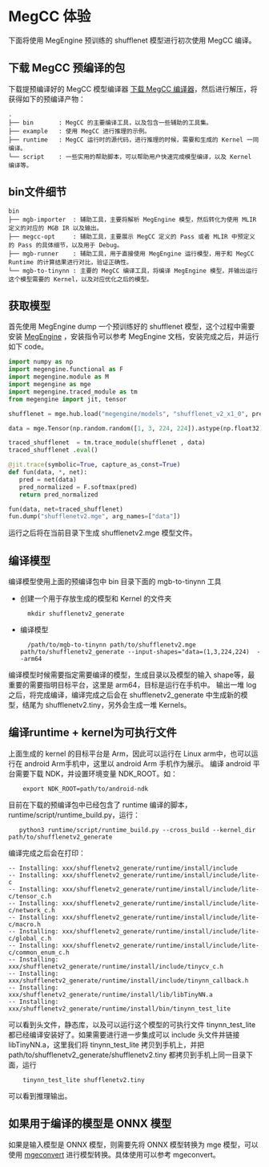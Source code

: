 # MegCC 体验
下面将使用 MegEngine 预训练的 shufflenet 模型进行初次使用 MegCC 编译。

## 下载 MegCC 预编译的包

下载提预编译好的 MegCC 模型编译器 [下载 MegCC 编译器](https://github.com/MegEngine/MegCC/releases)，然后进行解压，将获得如下的预编译产物：
```
.
├── bin       : MegCC 的主要编译工具，以及包含一些辅助的工具集。
├── example   : 使用 MegCC 进行推理的示例。
├── runtime   : MegCC 运行时的源代码，进行推理的时候，需要和生成的 Kernel 一同编译。
└── script    : 一些实用的帮助脚本，可以帮助用户快速完成模型编译，以及 Kernel 编译等。
```
## bin文件细节
```
bin
├── mgb-importer  : 辅助工具，主要将解析 MegEngine 模型，然后转化为使用 MLIR 定义的对应的 MGB IR 以及输出。 
├── megcc-opt     : 辅助工具，主要展示 MegCC 定义的 Pass 或者 MLIR 中预定义的 Pass 的具体细节，以及用于 Debug。
├── mgb-runner    : 辅助工具，用于直接使用 MegEngine 运行模型，用于和 MegCC Runtime 的计算结果进行对比，验证正确性。
└── mgb-to-tinynn : 主要的 MegCC 编译工具，将编译 MegEngine 模型，并输出运行这个模型需要的 Kernel，以及对应优化之后的模型。
```

## 获取模型
首先使用 MegEngine dump 一个预训练好的 shufflenet 模型，这个过程中需要安装 [MegEngine](https://www.megengine.org.cn/) ，安装指令可以参考 MegEngine 文档，安装完成之后，并运行如下 code。

``` python
import numpy as np
import megengine.functional as F
import megengine.module as M
import megengine as mge
import megengine.traced_module as tm
from megengine import jit, tensor

shufflenet = mge.hub.load("megengine/models", "shufflenet_v2_x1_0", pretrained=True)

data = mge.Tensor(np.random.random([1, 3, 224, 224]).astype(np.float32))

traced_shufflenet  = tm.trace_module(shufflenet , data)
traced_shufflenet .eval()

@jit.trace(symbolic=True, capture_as_const=True)
def fun(data, *, net):
   pred = net(data)
   pred_normalized = F.softmax(pred)
   return pred_normalized

fun(data, net=traced_shufflenet)
fun.dump("shufflenetv2.mge", arg_names=["data"])
```

运行之后将在当前目录下生成 shufflenetv2.mge 模型文件。

## 编译模型
编译模型使用上面的预编译包中 bin 目录下面的 mgb-to-tinynn 工具
* 创建一个用于存放生成的模型和 Kernel 的文件夹
  
  ```
    mkdir shufflenetv2_generate
  ```

* 编译模型
  
  ```
    /path/to/mgb-to-tinynn path/to/shufflenetv2.mge path/to/shufflenetv2_generate --input-shapes="data=(1,3,224,224)  --arm64

  ```
编译模型时候需要指定需要编译的模型，生成目录以及模型的输入 shape等，最重要的需要指明目标平台，这里是 arm64，目标是运行在手机中。
输出一堆 log 之后，将完成编译，编译完成之后会在 shufflenetv2_generate 中生成新的模型，结尾为 shufflenetv2.tiny，另外会生成一堆 Kernels。

## 编译runtime + kernel为可执行文件
上面生成的 kernel 的目标平台是 Arm，因此可以运行在 Linux arm中，也可以运行在 android Arm手机中，这里以 android Arm 手机作为展示。
编译 android 平台需要下载 NDK，并设置环境变量 NDK_ROOT。如：

```
    export NDK_ROOT=path/to/android-ndk
```

目前在下载的预编译包中已经包含了 runtime 编译的脚本，runtime/script/runtime_build.py，运行：

```
   python3 runtime/script/runtime_build.py --cross_build --kernel_dir path/to/shufflenetv2_generate
```

编译完成之后会在打印：

```
-- Installing: xxx/shufflenetv2_generate/runtime/install/include
-- Installing: xxx/shufflenetv2_generate/runtime/install/include/lite-c
-- Installing: xxx/shufflenetv2_generate/runtime/install/include/lite-c/tensor_c.h
-- Installing: xxx/shufflenetv2_generate/runtime/install/include/lite-c/network_c.h
-- Installing: xxx/shufflenetv2_generate/runtime/install/include/lite-c/macro.h
-- Installing: xxx/shufflenetv2_generate/runtime/install/include/lite-c/global_c.h
-- Installing: xxx/shufflenetv2_generate/runtime/install/include/lite-c/common_enum_c.h
-- Installing: xxx/shufflenetv2_generate/runtime/install/include/tinycv_c.h
-- Installing: xxx/shufflenetv2_generate/runtime/install/include/tinynn_callback.h
-- Installing: xxx/shufflenetv2_generate/runtime/install/lib/libTinyNN.a
-- Installing: xxx/shufflenetv2_generate/runtime/install/bin/tinynn_test_lite
```

可以看到头文件，静态库，以及可以运行这个模型的可执行文件 tinynn_test_lite 都已经编译安装好了。如果需要进行进一步集成可以 include 头文件并链接 libTinyNN.a，这里我们将 tinynn_test_lite 拷贝到手机上，并把 path/to/shufflenetv2_generate/shufflenetv2.tiny 都拷贝到手机上同一目录下面，运行

```
    tinynn_test_lite shufflenetv2.tiny
```

可以看到推理输出。

## 如果用于编译的模型是 ONNX 模型

如果是输入模型是 ONNX 模型，则需要先将 ONNX 模型转换为 mge 模型，可以使用 [mgeconvert](https://github.com/MegEngine/mgeconvert) 进行模型转换。具体使用可以参考 mgeconvert。



